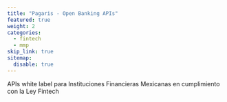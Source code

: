 ```yaml
---
title: "Pagaris - Open Banking APIs"
featured: true
weight: 2
categories:
  - fintech
  - mmp
skip_link: true
sitemap:
  disable: true
---
```


APIs white label para Instituciones Financieras Mexicanas en cumplimiento con la Ley Fintech
<!--more-->
